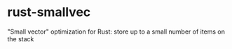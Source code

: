 rust-smallvec
=============

"Small vector" optimization for Rust: store up to a small number of items on the stack
